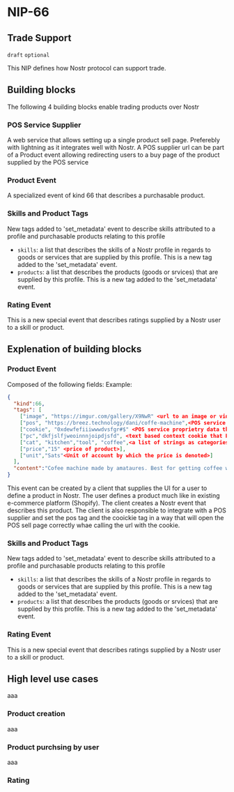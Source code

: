 NIP-66
======

Trade Support
--------------

`draft` `optional` 

This NIP defines how Nostr protocol can support trade.

## Building blocks
The following 4 building blocks enable trading products over Nostr

### POS Service Supplier
A web service that allows setting up a single product sell page. Preferebly with lightning as it integrates well with Nostr. 
A POS supplier url can be part of a Product event allowing redirecting users to a buy page of the product supplied by the POS service

### Product Event
A specialized event of kind 66 that describes a purchasable product.

### Skills and Product Tags
New tags added to 'set_metadata' event to describe skills attributed to a profile and purchasable products relating to this profile 
- `skills`: a list that describes the skills of a Nostr profile in regards to goods or services that are supplied by this profile. This is a new tag added to the 'set_metadata' event.
- `products`: a list that describes the products (goods or srvices) that are supplied by this profile. This is a new tag added to the 'set_metadata' event.

### Rating Event
This is a new special event that describes ratings supplied by a Nostr user to a skill or product.

## Explenation of building blocks

### Product Event
Composed of the following fields:
Example:
```json
{  
  "kind":66,
  "tags": [   
    ["image", "https://imgur.com/gallery/X9NwR" <url to an image or video that describes the product>],
    ["pos", "https://breez.technology/dani/coffe-machine",<POS service supplier url to a single page that sells this product>],
    ["cookie", "0xdewfefiiiwwwdvsfgr#$" <POS service proprietry data that describes the prodct and sould be passed to the POS url when redirecting to POS selll page>],
    ["pc","dkfjslfjweoinnnjoipdjsfd", <text based context cookie that POS service returns when product sell page is created>],
    ["cat", "kitchen","tool", "coffee",<a list of strings as categories that the product belongs to>],
    ["price","15" <price of product>],
    ["unit","Sats"<Unit of account by which the price is denoted>]
  ],
  "content":"Cofee machine made by amataures. Best for getting coffee with love" <Product text description>
}
```
This event can be created by a client that supplies the UI for a user to define a product in Nostr. 
The user defines a product much like in existing e-commerce platform (Shopify).
The client creates a Nostr event that describes this product.
The client is also responsible to integrate with a POS supplier and set the pos tag and the cooickie tag in a way that will open the POS sell page correctly whae calling the url with the cookie.

### Skills and Product Tags
New tags added to 'set_metadata' event to describe skills attributed to a profile and purchasable products relating to this profile 
- `skills`: a list that describes the skills of a Nostr profile in regards to goods or services that are supplied by this profile. This is a new tag added to the 'set_metadata' event.
- `products`: a list that describes the products (goods or srvices) that are supplied by this profile. This is a new tag added to the 'set_metadata' event.

### Rating Event
This is a new special event that describes ratings supplied by a Nostr user to a skill or product.



## High level use cases 
aaa

### Product creation 
aaa

### Product purchsing by user

aaa

### Rating

